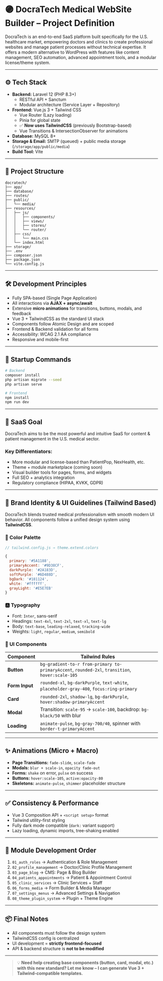
<!-- 
Developer: DocraTech Team - Fatih Berkay Bahceci
Website: https://docratech.com
Language & Locale: American English (US)
Region Focus: Designed for the United States Healthcare Market 
-->

# 🟣 DocraTech Medical WebSite Builder – Project Definition

DocraTech is an end-to-end SaaS platform built specifically for the U.S. healthcare market, empowering doctors and clinics to create professional websites and manage patient processes without technical expertise. It offers a modern alternative to WordPress with features like content management, SEO automation, advanced appointment tools, and a modular license/theme system.

---

## ⚙️ Tech Stack

- **Backend:** Laravel 12 (PHP 8.3+)
  - RESTful API + Sanctum
  - Modular architecture (Service Layer + Repository)
- **Frontend:** Vue.js 3 + Tailwind CSS
  - Vue Router (Lazy loading)
  - Pinia for global state
  - ✅ **Now uses TailwindCSS** (previously Bootstrap-based)
  - Vue Transitions & IntersectionObserver for animations
- **Database:** MySQL 8+
- **Storage & Email:** SMTP (queued) + public media storage (`/storage/app/public/media`)
- **Build Tool:** Vite

---

## 📁 Project Structure

```plaintext
docratech/
├── app/
├── database/
├── routes/
├── public/
│   └── media/
├── resources/
│   ├── js/
│   │   ├── components/
│   │   ├── views/
│   │   ├── stores/
│   │   └── router/
│   ├── css/
│   │   └── main.css
│   └── index.html
├── storage/
├── .env
├── composer.json
├── package.json
└── vite.config.js
```

---

## 🛠️ Development Principles

- Fully SPA-based (Single Page Application)
- All interactions via **AJAX + async/await**
- Extensive **micro animations** for transitions, buttons, modals, and feedback
- Vue 3 + TailwindCSS as the standard UI stack
- Components follow Atomic Design and are scoped
- Frontend & Backend validation for all forms
- Accessibility: WCAG 2.1 AA compliance
- Responsive and mobile-first

---

## 🚀 Startup Commands

```bash
# Backend
composer install
php artisan migrate --seed
php artisan serve

# Frontend
npm install
npm run dev
```

---

## 🎯 SaaS Goal

DocraTech aims to be the most powerful and intuitive SaaS for content & patient management in the U.S. medical sector.

### Key Differentiators:

- More modular and license-based than PatientPop, NexHealth, etc.
- Theme + module marketplace (coming soon)
- Visual builder tools for pages, forms, and widgets
- Full SEO + analytics integration
- Regulatory compliance (HIPAA, KVKK, GDPR)

---

## 🎨 Brand Identity & UI Guidelines (Tailwind Based)

DocraTech blends trusted medical professionalism with smooth modern UI behavior. All components follow a unified design system using **TailwindCSS**.

### 🎨 Color Palette

```js
// tailwind.config.js → theme.extend.colors

{
  primary: '#5A1188',
  primaryAccent: '#9D38CF',
  darkPurple: '#2A183D',
  softPurple: '#6D488D',
  bgDark: '#181124',
  white: '#ffffff',
  grayLight: '#E5E7EB'
}
```

### 🅰️ Typography

- Font: `Inter`, sans-serif
- Headings: `text-4xl`, `text-2xl`, `text-xl`, `text-lg`
- Body: `text-base`, `leading-relaxed`, `tracking-wide`
- Weights: `light`, `regular`, `medium`, `semibold`

### 🧱 UI Components

| Component      | Tailwind Rules |
|----------------|----------------|
| **Button**     | `bg-gradient-to-r from-primary to-primaryAccent`, `rounded-2xl`, `transition`, `hover:scale-105` |
| **Form Input** | `rounded-xl`, `bg-darkPurple`, `text-white`, `placeholder-gray-400`, `focus:ring-primary` |
| **Card**       | `rounded-2xl`, `shadow-lg`, `bg-darkPurple`, `hover:shadow-primaryAccent` |
| **Modal**      | Transition: `scale-95` → `scale-100`, backdrop: `bg-black/50` with blur |
| **Loading**    | `animate-pulse`, `bg-gray-700/40`, spinner with `border-t-primaryAccent` |

---

## ✨ Animations (Micro + Macro)

- **Page Transitions:** `fade-slide`, `scale-fade`
- **Modals:** `blur + scale-in`, `opacity fade-out`
- **Forms:** `shake` on error, `pulse` on success
- **Buttons:** `hover:scale-105`, `active:opacity-80`
- **Skeletons:** `animate-pulse`, `shimmer` placeholder structure

---

## ✅ Consistency & Performance

- Vue 3 Composition API + `<script setup>` format
- Tailwind utility-first styling
- Fully dark mode compatible (`dark:` variant support)
- Lazy loading, dynamic imports, tree-shaking enabled

---

## 🧩 Module Development Order

1. `01_auth_roles` → Authentication & Role Management  
2. `02_profile_management` → Doctor/Clinic Profile Management  
3. `03_page_blog` → CMS: Page & Blog Builder  
4. `04_patients_appointments` → Patient & Appointment Control  
5. `05_clinic_services` → Clinic Services + Staff  
6. `06_forms_media` → Form Builder & Media Manager  
7. `07_settings_menus` → Advanced Settings & Navigation  
8. `08_theme_plugin_system` → Plugin + Theme Engine

---

## 📦 Final Notes

- All components must follow the design system
- TailwindCSS config is centralized
- UI development = **strictly frontend-focused**
- API & backend structure is **not to be modified**

---

> 💡 **Need help creating base components (button, card, modal, etc.) with this new standard? Let me know – I can generate Vue 3 + Tailwind-compatible templates.**

